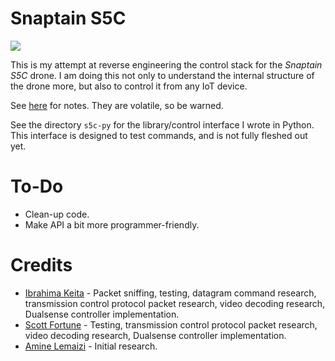 # Snaptain S5C
![](https://www.edrones.review/wp-content/uploads/2018/10/SNAPTAIN-S5C-1024x664.jpg)

This is my attempt at reverse engineering the control stack for the *Snaptain S5C* drone. I am doing this not only to understand the internal structure of the drone more, but also to control it from any IoT device.

See [here](Notes.md) for notes. They are volatile, so be warned.

See the directory `s5c-py` for the library/control interface I wrote in Python. This interface is designed to test commands, and is not fully fleshed out yet.

# To-Do
- Clean-up code.
- Make API a bit more programmer-friendly.

# Credits
- [Ibrahima Keita](https://github.com/Tensor497) - Packet sniffing, testing, datagram command research, transmission control protocol packet research, video decoding research, Dualsense controller implementation.
- [Scott Fortune](https://github.com/ScottFortune) - Testing, transmission control protocol packet research, video decoding research, Dualsense controller implementation.
- [Amine Lemaizi](https://lemaizi.com/blog/hacking-a-toy-drone-to-put-artificial-intelligence-on-it-part-i-the-hack/) - Initial research.